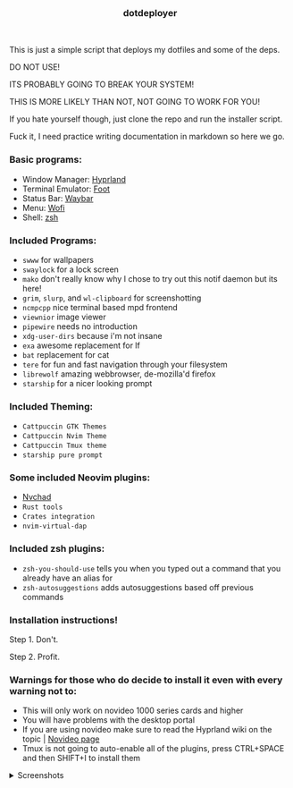 <br>
<h3 align = "center"> dotdeployer </h3>
<br>

This is just a simple script that deploys my dotfiles and some of the deps.

DO NOT USE!

ITS PROBABLY GOING TO BREAK YOUR SYSTEM!

THIS IS MORE LIKELY THAN NOT, NOT GOING TO WORK FOR YOU!

If you hate yourself though, just clone the repo and run the 
installer script.

Fuck it, I need practice writing documentation in markdown so here we go.

### Basic programs:
- Window Manager: [Hyprland](https://github.com/hyprwm/Hyprland)
- Terminal Emulator: [Foot](https://github.com/r-c-f/foot)
- Status Bar: [Waybar](https://github.com/Alexays/Waybar)
- Menu: [Wofi](https://github.com/uncomfyhalomacro/wofi)
- Shell: [zsh](https://zsh.sourceforge.io/)

### Included Programs:
- `swww` for wallpapers
- `swaylock` for a lock screen
- `mako` don't really know why I chose to try out this notif daemon but its here!
- `grim`, `slurp`, and `wl-clipboard` for screenshotting
- `ncmpcpp` nice terminal based mpd frontend
- `viewnior` image viewer
- `pipewire` needs no introduction
- `xdg-user-dirs` because i'm not insane
- `exa` awesome replacement for lf
- `bat` replacement for cat
- `tere` for fun and fast navigation through your filesystem
- `librewolf` amazing webbrowser, de-mozilla'd firefox
- `starship` for a nicer looking prompt


### Included Theming:
- `Cattpuccin GTK Themes`
- `Cattpuccin Nvim Theme`
- `Cattpuccin Tmux theme`
- `starship pure prompt`

### Some included Neovim plugins:
- [Nvchad](https://nvchad.com/)
- `Rust tools`
- `Crates integration`
- `nvim-virtual-dap`

### Included zsh plugins:
- `zsh-you-should-use` tells you when you typed out a command that you already have an alias for
- `zsh-autosuggestions` adds autosuggestions based off previous commands

### Installation instructions!
Step 1. Don't.

Step 2. Profit.

### Warnings for those who do decide to install it even with every warning not to:
- This will only work on novideo 1000 series cards and higher 
- You will have problems with the desktop portal
- If you are using novideo make sure to read the Hyprland wiki on the topic | [Novideo page](https://wiki.hyprland.org/Nvidia/)
- Tmux is not going to auto-enable all of the plugins, press CTRL+SPACE and then SHIFT+I to install them

<details>
	<summary>Screenshots</summary>
	
!['Desktop screenshot 1'](https://github.com/JWJ212/dotdeployer/blob/main/screenshots/tmux_nvim_librewolf_btop.png?raw=true)

!['Desktop screenshot 2'](https://github.com/JWJ212/dotdeployer/blob/main/screenshots/discord_spotify.png?raw=true)

</details>

